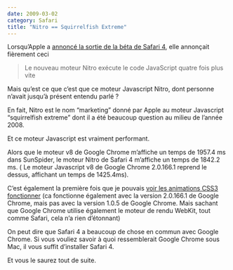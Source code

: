 ```yaml
---
date: 2009-03-02
category: Safari
title: "Nitro == Squirrelfish Extreme"
---
```


Lorsqu’Apple a [annoncé la sortie de la béta de Safari 4][annonce], elle annonçait fièrement ceci

> Le nouveau moteur Nitro exécute le code JavaScript quatre fois plus vite

Mais qu’est ce que c’est que ce moteur Javascript Nitro, dont personne n’avait jusqu’à présent entendu parlé ?

En fait, Nitro est le nom “marketing” donné par Apple au moteur Javascript “squirrelfish extreme” dont il a été beaucoup question au milieu de l’année 2008.

Et ce moteur Javascript est vraiment performant.

Alors que le moteur v8 de Google Chrome m’affiche un temps de 1957.4 ms dans SunSpider, le moteur Nitro de Safari 4 m’affiche un temps de 1842.2 ms. ( Le moteur Javascript v8 de Google Chrome 2.0.166.1 reprend le dessus, affichant un temps de 1425.4ms).

C’est également la première fois que je pouvais [voir les animations CSS3 fonctionner][animations] (ca fonctionne également avec la version 2.0.166.1 de Google Chrome, mais pas avec la version 1.0.5 de Google Chrome. Mais sachant que Google Chrome utilise également le moteur de rendu WebKit, tout comme Safari, cela n’a rien d’étonnant)

On peut dire que Safari 4 a beaucoup de chose en commun avec Google Chrome. Si vous vouliez savoir à quoi ressemblerait Google Chrome sous Mac, il vous suffit d’installer Safari 4.

Et vous le saurez tout de suite.

[annonce]: https://web.archive.org/web/20210617023652/http://www.apple.com/fr/pr/2009/02/24safari4.html
[animations]: https://web.archive.org/web/20210617023652/http://webkit.org/blog-files/leaves/index.html
